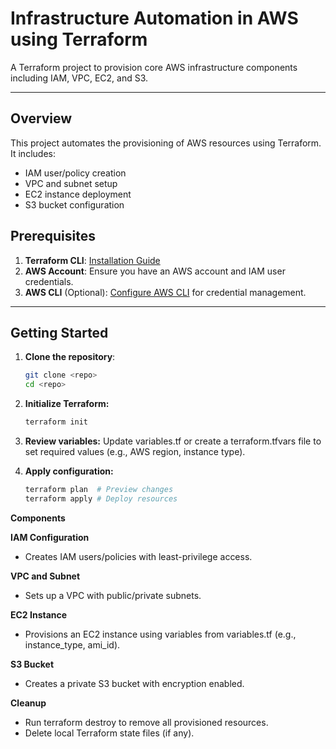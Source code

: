 # Infrastructure Automation in AWS using Terraform

A Terraform project to provision core AWS infrastructure components including IAM, VPC, EC2, and S3.

---
## Overview
This project automates the provisioning of AWS resources using Terraform. It includes:
- IAM user/policy creation
- VPC and subnet setup
- EC2 instance deployment
- S3 bucket configuration

## Prerequisites
1. **Terraform CLI**: [Installation Guide](https://learn.hashicorp.com/tutorials/terraform/install-cli)
2. **AWS Account**: Ensure you have an AWS account and IAM user credentials.
3. **AWS CLI** (Optional): [Configure AWS CLI](https://docs.aws.amazon.com/cli/latest/userguide/cli-configure-files.html) for credential management.

---

## Getting Started
1. **Clone the repository**:
   ```bash
   git clone <repo>
   cd <repo>
   ```
2. **Initialize Terraform:**
   ```bash
   terraform init
   ```
3. **Review variables:**
Update variables.tf or create a terraform.tfvars file to set required values (e.g., AWS region, instance type).

4. **Apply configuration:**
   ```bash
   terraform plan  # Preview changes
   terraform apply # Deploy resources
   ```
**Components**

**IAM Configuration**
- Creates IAM users/policies with least-privilege access.

**VPC and Subnet**
- Sets up a VPC with public/private subnets.

**EC2 Instance**
- Provisions an EC2 instance using variables from variables.tf (e.g., instance_type, ami_id).

**S3 Bucket**
- Creates a private S3 bucket with encryption enabled.

**Cleanup**
- Run terraform destroy to remove all provisioned resources.
- Delete local Terraform state files (if any).
